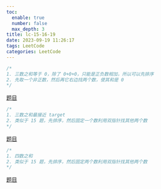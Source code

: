 ```yaml
---
toc:
  enable: true
  number: false
  max_depth: 3
title: lc-15-16-19
date: 2023-09-19 11:26:17
tags: LeetCode
categories: LeetCode
---
```


```cpp
/*
1. 三数之和等于 0，除了 0+0+0，只能是正负数相加，所以可以先排序
2. 先取一个非正数，然后再它右边找两个数，使其和是 0
*/
```

[题目](https://leetcode.com/problems/3sum)

```cpp
/*
1. 三数之和最接近 target
2. 类似于 15 题，先排序，然后固定一个数利用双指针找其他两个数
*/
```

[题目](https://leetcode.com/problems/3sum-closet)

```cpp
/*
1. 四数之和
2. 类似于 15 题，先排序，然后固定两个数利用双指针找其他两个数
*/
```
[题目](https://leetcode.com/problems/4sum/)